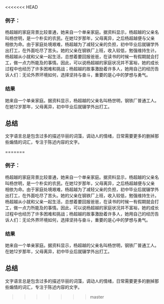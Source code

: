 <<<<<<< HEAD
### 例子：
杨超越的家庭背景比较普通，她来自一个单亲家庭。据资料显示，杨超越的父亲名叫杨世明，是一个朴实的农民。在她12岁那年，父母离异，之后杨超越便与父亲相依为命。由于家庭处境艰难，杨超越为了减轻父亲的负担，初中毕业后就辍学外出打工，在外面吃尽了苦头。她的父亲在钢铁厂上班，收入较低，勉强维持生计。杨超越从小就和父亲一起生活，总想着要回报爸爸，在读书的时候一有假期就会打工，做一点力所能及的事情。因此，可以说杨超越的家庭状况并不富裕，她的成长过程中也经历了许多困难和挑战；杨超越的故事激励着许多人，她用自己的经历告诉人们：无论外界环境如何，选择坚持与奋斗，重要的是心中的梦想与勇气。
### 结果
她来自一个单亲家庭。据资料显示，杨超越的父亲名叫杨世明，钢铁厂普通工人。在她12岁那年，父母离异，初中毕业后就辍学外出打工。
## 总结
文字语言总是包含过多的描述华丽的词藻，调动人的情绪，日常需要更多的删掉那些煽情的词汇，专注于陈述内容的文字。

=======
### 例子：
杨超越的家庭背景比较普通，她来自一个单亲家庭。据资料显示，杨超越的父亲名叫杨世明，是一个朴实的农民。在她12岁那年，父母离异，之后杨超越便与父亲相依为命。由于家庭处境艰难，杨超越为了减轻父亲的负担，初中毕业后就辍学外出打工，在外面吃尽了苦头。她的父亲在钢铁厂上班，收入较低，勉强维持生计。杨超越从小就和父亲一起生活，总想着要回报爸爸，在读书的时候一有假期就会打工，做一点力所能及的事情。因此，可以说杨超越的家庭状况并不富裕，她的成长过程中也经历了许多困难和挑战；杨超越的故事激励着许多人，她用自己的经历告诉人们：无论外界环境如何，选择坚持与奋斗，重要的是心中的梦想与勇气。
### 结果
她来自一个单亲家庭。据资料显示，杨超越的父亲名叫杨世明，钢铁厂普通工人。在她12岁那年，父母离异，初中毕业后就辍学外出打工。
## 总结
文字语言总是包含过多的描述华丽的词藻，调动人的情绪，日常需要更多的删掉那些煽情的词汇，专注于陈述内容的文字。

>>>>>>> master
